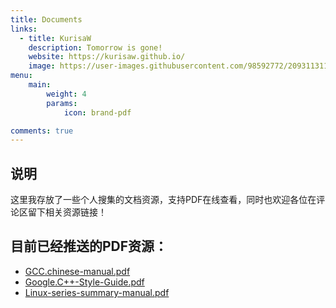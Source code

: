 ```yaml
---
title: Documents
links:
  - title: KurisaW
    description: Tomorrow is gone!
    website: https://kurisaw.github.io/
    image: https://user-images.githubusercontent.com/98592772/209311311-e9871047-67d5-479c-99d9-3b88e87c9947.png
menu:
    main: 
        weight: 4
        params:
            icon: brand-pdf

comments: true
---
```


## 说明
这里我存放了一些个人搜集的文档资源，支持PDF在线查看，同时也欢迎各位在评论区留下相关资源链接！

## 目前已经推送的PDF资源：
* [GCC.chinese-manual.pdf](https://kurisaw.github.io/Npdf//web/viewer.html?file=GCC.chinese-manual.pdf)
* [Google.C++-Style-Guide.pdf](https://kurisaw.github.io/Npdf//web/viewer.html?file=Google.C++-Style-Guide.pdf)
* [Linux-series-summary-manual.pdf](https://kurisaw.github.io/Npdf//web/viewer.html?file=Linux-series-summary-manual.pdf)

